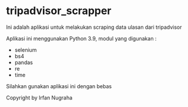 # tripadvisor_scrapper

Ini adalah aplikasi untuk melakukan scraping data ulasan dari tripadvisor

Aplikasi ini menggunakan Python 3.9, modul yang digunakan :
- selenium
- bs4
- pandas
- re
- time

Silahkan gunakan aplikasi ini dengan bebas



Copyright by Irfan Nugraha
